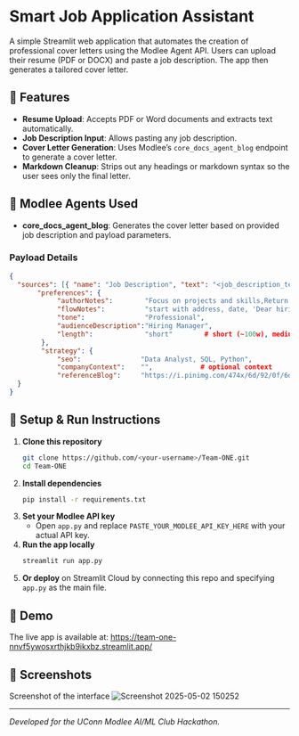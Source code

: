 # Smart Job Application Assistant

A simple Streamlit web application that automates the creation of professional cover letters using the Modlee Agent API. Users can upload their resume (PDF or DOCX) and paste a job description. The app then generates a tailored cover letter.

## 🔧 Features

- **Resume Upload**: Accepts PDF or Word documents and extracts text automatically.
- **Job Description Input**: Allows pasting any job description.
- **Cover Letter Generation**: Uses Modlee’s `core_docs_agent_blog` endpoint to generate a cover letter.
- **Markdown Cleanup**: Strips out any headings or markdown syntax so the user sees only the final letter.

## 🧠 Modlee Agents Used

- **core_docs_agent_blog**: Generates the cover letter based on provided job description and payload parameters.

### Payload Details
```json
{
  "sources": [{ "name": "Job Description", "text": "<job_description_text>" }],
       "preferences": {
            "authorNotes":        "Focus on projects and skills,Return only the plain‑text letter body. Do not include any headings, markdown syntax, or comments.",            # e.g. "Focus on projects and skills"
            "flowNotes":          "start with address, date, 'Dear hiring manager', intro, skills, work experience, projects",            # e.g. "Start with greeting, then match resume"
            "tone":               "Professional",
            "audienceDescription":"Hiring Manager",
            "length":             "short"        # short (~100w), medium (~200w), long
        },
        "strategy": {
            "seo":               "Data Analyst, SQL, Python",            # optional keywords
            "companyContext":    "",            # optional context
            "referenceBlog":     "https://i.pinimg.com/474x/6d/92/0f/6d920f941d41b817c4dc51979f08209e.jpg"             # optional example URL/text
  }
}
```

## 🚀 Setup & Run Instructions

1. **Clone this repository**
   ```bash
   git clone https://github.com/<your-username>/Team-ONE.git
   cd Team-ONE
   ```
2. **Install dependencies**
   ```bash
   pip install -r requirements.txt
   ```
3. **Set your Modlee API key**
   - Open `app.py` and replace `PASTE_YOUR_MODLEE_API_KEY_HERE` with your actual API key.
4. **Run the app locally**
   ```bash
   streamlit run app.py
   ```
5. **Or deploy** on Streamlit Cloud by connecting this repo and specifying `app.py` as the main file.

## 🔗 Demo

The live app is available at: https://team-one-nnvf5ywosxrthjkb9ikxbz.streamlit.app/

## 📸 Screenshots
Screenshot of the interface
![Screenshot 2025-05-02 150252](https://github.com/user-attachments/assets/a292b5cd-681d-46bc-8227-7cfb5fe51e97)


---

*Developed for the UConn Modlee AI/ML Club Hackathon.*

